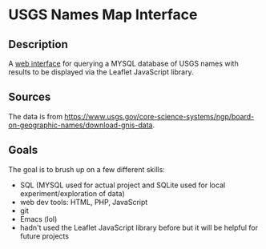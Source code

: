 USGS Names Map Interface
========================
Description
-----------
A [web interface](https://johnsherrill.heliohost.org/feature_map.php) for querying a MYSQL database of USGS names with results to be displayed via the Leaflet JavaScript library.

Sources
------
The data is from https://www.usgs.gov/core-science-systems/ngp/board-on-geographic-names/download-gnis-data.

Goals
-----
The goal is to brush up on a few different skills:
- SQL (MYSQL used for actual project and SQLite used for local experiment/exploration of data)
- web dev tools: HTML, PHP, JavaScript
- git
- Emacs (lol)
- hadn't used the Leaflet JavaScript library before but it will be helpful for future projects
